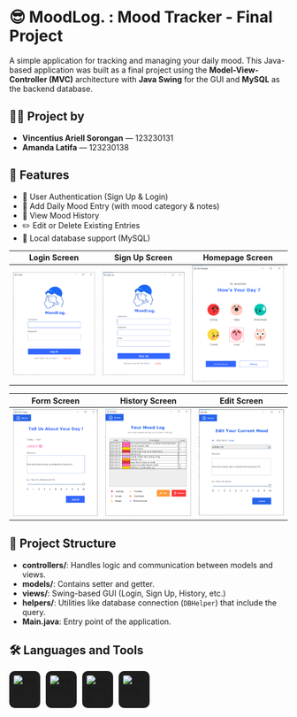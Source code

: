 # 😎 MoodLog. : Mood Tracker - Final Project

A simple application for tracking and managing your daily mood. This Java-based application was built as a final project using the **Model-View-Controller (MVC)** architecture with **Java Swing** for the GUI and **MySQL** as the backend database.

## 👩‍💻 Project by

- **Vincentius Ariell Sorongan** — 123230131
- **Amanda Latifa** — 123230138


## 📌 Features

- 🔐 User Authentication (Sign Up & Login)
- 📅 Add Daily Mood Entry (with mood category & notes)  
- 📖 View Mood History
- ✏️ Edit or Delete Existing Entries
- 💾 Local database support (MySQL)

| Login Screen                           | Sign Up Screen                         | Homepage Screen                           |
|:----------------------------------------:|:----------------------------------------:|:------------------------------------:|
| ![Login](screenshoot/login.png) | ![Sign Up](screenshoot/sign_up.png) | ![Homepage](screenshoot/homepage.png) |

| Form Screen                           | History Screen                         | Edit Screen                           |
|:----------------------------------------:|:----------------------------------------:|:------------------------------------:|
| ![Form](screenshoot/form.png) | ![History](screenshoot/history.png) | ![Edit](screenshoot/edit.png) |


## 📁 Project Structure
- **controllers/**: Handles logic and communication between models and views.
- **models/**: Contains setter and getter.
- **views/**: Swing-based GUI (Login, Sign Up, History, etc.)
- **helpers/**: Utilities like database connection (`DBHelper`) that include the query.
- **Main.java**: Entry point of the application.


## 🛠️ Languages and Tools

<div style="display: flex; gap: 10px;">
  <img src="https://cdn.jsdelivr.net/gh/devicons/devicon/icons/java/java-original.svg" title="Java" width="40" style="background: #1e1e1e; padding: 8px; border-radius: 10px;" />
  <img src="https://cdn.jsdelivr.net/gh/devicons/devicon/icons/mysql/mysql-original.svg" title="MySQL" width="40" style="background: #1e1e1e; padding: 8px; border-radius: 10px;" />
  <img src="https://upload.wikimedia.org/wikipedia/commons/9/98/Apache_NetBeans_Logo.svg" title="NetBeans" width="40" style="background: #1e1e1e; padding: 8px; border-radius: 10px;" />
  <img src="https://cdn.jsdelivr.net/gh/devicons/devicon/icons/github/github-original.svg" title="GitHub" width="40" style="background: #1e1e1e; padding: 8px; border-radius: 10px;" />
</div>

